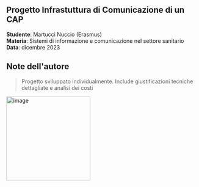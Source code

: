 ## Progetto Infrastuttura di Comunicazione di un CAP
**Studente**: Martucci Nuccio (Erasmus)  
**Materia**: Sistemi di informazione e comunicazione nel settore sanitario  
**Data**: dicembre 2023

## Note dell'autore
> Progetto sviluppato individualmente. 
> Include giustificazioni tecniche dettagliate e analisi dei costi

<img width="220" alt="image" src="https://github.com/user-attachments/assets/dd0b29c7-0ff2-47ac-b73e-1b1a76e11d51" />
